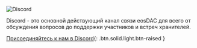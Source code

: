 ![Discord](/assets/community/discord.svg)

Discord - это основной действующий канал связи eosDAC для всего от обсуждения вопросов до поддержки участников и встреч хранителей.

[Присоединяйтесь к нам в Discord](https://discord.io/eosdac){: .btn.solid.light.btn-raised }
